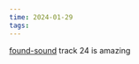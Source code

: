 ```yaml
---
time: 2024-01-29
tags:
---
```

 [found-sound](https://touched.bandcamp.com/album/found-sound-3) track 24 is amazing
